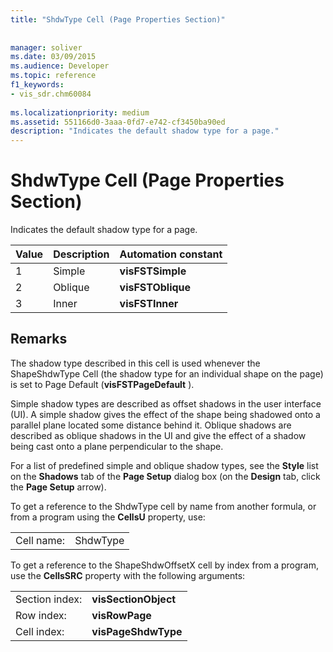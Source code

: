 ```yaml
---
title: "ShdwType Cell (Page Properties Section)"
 
 
manager: soliver
ms.date: 03/09/2015
ms.audience: Developer
ms.topic: reference
f1_keywords:
- vis_sdr.chm60084
 
ms.localizationpriority: medium
ms.assetid: 551166d0-3aaa-0fd7-e742-cf3450ba90ed
description: "Indicates the default shadow type for a page."
---
```


# ShdwType Cell (Page Properties Section)

Indicates the default shadow type for a page.
  
|**Value**|**Description**|**Automation constant**|
|:-----|:-----|:-----|
| 1  <br/> | Simple  <br/> |**visFSTSimple** <br/> |
| 2  <br/> | Oblique  <br/> |**visFSTOblique** <br/> |
|3  <br/> |Inner  <br/> |**visFSTInner** <br/> |
   
## Remarks

 The shadow type described in this cell is used whenever the ShapeShdwType Cell (the shadow type for an individual shape on the page) is set to Page Default (**visFSTPageDefault** ). 
  
Simple shadow types are described as offset shadows in the user interface (UI). A simple shadow gives the effect of the shape being shadowed onto a parallel plane located some distance behind it. Oblique shadows are described as oblique shadows in the UI and give the effect of a shadow being cast onto a plane perpendicular to the shape. 
  
For a list of predefined simple and oblique shadow types, see the **Style** list on the **Shadows** tab of the **Page Setup** dialog box (on the **Design** tab, click the **Page Setup** arrow). 
  
To get a reference to the ShdwType cell by name from another formula, or from a program using the **CellsU** property, use: 
  
|||
|:-----|:-----|
| Cell name:  <br/> | ShdwType  <br/> |
   
To get a reference to the ShapeShdwOffsetX cell by index from a program, use the **CellsSRC** property with the following arguments: 
  
|||
|:-----|:-----|
| Section index:  <br/> |**visSectionObject** <br/> |
| Row index:  <br/> |**visRowPage** <br/> |
| Cell index:  <br/> |**visPageShdwType** <br/> |
   

